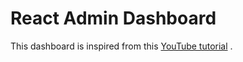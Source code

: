 # React Admin Dashboard

This dashboard is inspired from this [YouTube tutorial](https://www.youtube.com/watch?v=wYpCWwD1oz0&t=328s) .

